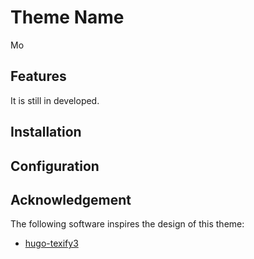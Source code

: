 # Theme Name
Mo
## Features
It is still in developed.
## Installation

## Configuration


## Acknowledgement
The following software inspires the design of this theme:
- [hugo-texify3](https://github.com/michaelneuper/hugo-texify3)